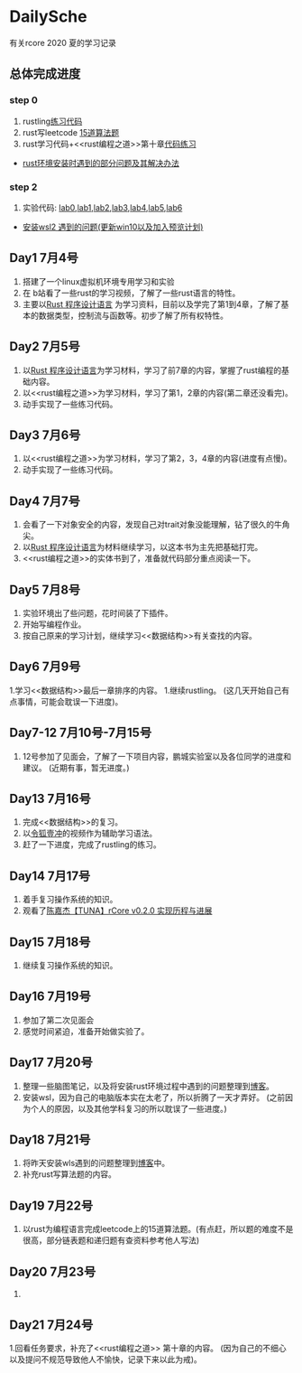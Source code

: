 # DailySche

 有关rcore 2020 夏的学习记录

## 总体完成进度

### step 0

   1. rustling[练习代码][7]
   1. rust写leetcode [15道算法题][5]
   1. rust学习代码+<<rust编程之道>>第十章[代码练习][6]
   
   * [rust环境安装时遇到的部分问题及其解决办法][4]

### step 2

   1. 实验代码: [lab0][9],[lab1][10],[lab2][11],[lab3][12],[lab4][13],[lab5][14],[lab6][15]
   * [安装wsl2 遇到的问题(更新win10以及加入预览计划)][8]
  
## Day1 7月4号
 1. 搭建了一个linux虚拟机环境专用学习和实验
 1. 在 b站看了一些rust的学习视频，了解了一些rust语言的特性。
 1. 主要以[Rust 程序设计语言][1] 为学习资料，目前以及学完了第1到4章，了解了基本的数据类型，控制流与函数等。初步了解了所有权特性。
 
## Day2 7月5号
 1. 以[Rust 程序设计语言][1]为学习材料，学习了前7章的内容，掌握了rust编程的基础内容。
 1. 以<<rust编程之道>>为学习材料，学习了第1，2章的内容(第二章还没看完)。
 1. 动手实现了一些练习代码。

## Day3 7月6号
 1. 以<<rust编程之道>>为学习材料，学习了第2，3，4章的内容(进度有点慢)。
 1. 动手实现了一些练习代码。

## Day4 7月7号
 1. 会看了一下对象安全的内容，发现自己对trait对象没能理解，钻了很久的牛角尖。
 1.  以[Rust 程序设计语言][1]为材料继续学习，以这本书为主先把基础打完。
 1. <<rust编程之道>>的实体书到了，准备就代码部分重点阅读一下。
 
## Day5 7月8号
 1. 实验环境出了些问题，花时间装了下插件。
 1. 开始写编程作业。
 1. 按自己原来的学习计划，继续学习<<数据结构>>有关查找的内容。

## Day6 7月9号
 1.学习<<数据结构>>最后一章排序的内容。
 1.继续rustling。
 (这几天开始自己有点事情，可能会耽误一下进度)。
 
## Day7-12 7月10号-7月15号
  1. 12号参加了见面会，了解了一下项目内容，鹏城实验室以及各位同学的进度和建议。
  (近期有事，暂无进度。)
   
## Day13 7月16号
 1. 完成<<数据结构>>的复习。
 1. 以[令狐壹冲][2]的视频作为辅助学习语法。
 1. 赶了一下进度，完成了rustling的练习。
  
 ## Day14 7月17号
 1. 着手复习操作系统的知识。
 1. 观看了[陈嘉杰【TUNA】rCore v0.2.0 实现历程与进展][3]

 ## Day15 7月18号
 1. 继续复习操作系统的知识。
 
 ## Day16 7月19号
 1. 参加了第二次见面会
 1. 感觉时间紧迫，准备开始做实验了。

## Day17 7月20号 
  1. 整理一些脑图笔记，以及将安装rust环境过程中遇到的问题整理到[博客][4]。
  1. 安装wsl，因为自己的电脑版本实在太老了，所以折腾了一天才弄好。
  (之前因为个人的原因，以及其他学科复习的所以耽误了一些进度。)

## Day18 7月21号
   1. 将昨天安装wls遇到的问题整理到[博客][8]中。
   1. 补充rust写算法题的内容。

## Day19 7月22号
   1. 以rust为编程语言完成leetcode上的15道算法题。(有点赶，所以题的难度不是很高，部分链表题和递归题有查资料参考他人写法)

## Day20 7月23号
   1.

## Day21 7月24号
   1.回看任务要求，补充了<<rust编程之道>> 第十章的内容。
   (因为自己的不细心以及提问不规范导致他人不愉快，记录下来以此为戒)。
  
 
 
 
 
 
 
 
 
 
 
 
 
 [1]: https://kaisery.github.io/trpl-zh-cn/title-page.html
 [2]: https://www.bilibili.com/video/BV1xJ411B79h
 [3]: https://www.bilibili.com/video/BV1Jb411s7cx?from=search&seid=8893596527726771664
 [4]: https://blog.csdn.net/weixin_41542958/article/details/107403862
 [5]: https://github.com/73fc/DailySchedule/blob/master/rust%E5%AD%A6%E4%B9%A0/rust%E7%AE%97%E6%B3%95%E9%A2%98/%E7%AE%97%E6%B3%95%E9%A2%98.md
 [6]: https://github.com/73fc/DailySchedule/tree/master/rust%E5%AD%A6%E4%B9%A0/rust/rust%20%E7%BC%96%E7%A8%8B%E4%B9%8B%E9%81%93%E7%AC%AC%E5%8D%81%E7%AB%A0 
 [7]: https://github.com/73fc/DailySchedule/tree/master/rust%E5%AD%A6%E4%B9%A0/rustlings
 [8]: https://blog.csdn.net/weixin_41542958/article/details/107577542
 [9]: https://github.com/73fc/DailySchedule/tree/master/rcore/lab0
 [10]: https://github.com/73fc/DailySchedule/tree/master/rcore/lab1
 [11]: https://github.com/73fc/DailySchedule/tree/master/rcore/lab2
 [12]: https://github.com/73fc/DailySchedule/tree/master/rcore/lab3
 [13]: https://github.com/73fc/DailySchedule/tree/master/rcore/lab4
 [14]: https://github.com/73fc/DailySchedule/tree/master/rcore/lab5
 [15]: https://github.com/73fc/DailySchedule/tree/master/rcore/lab6
